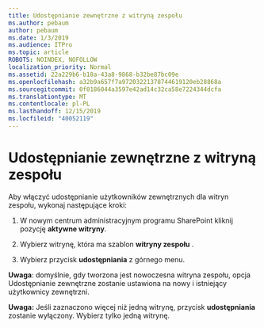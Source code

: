 ```yaml
---
title: Udostępnianie zewnętrzne z witryną zespołu
ms.author: pebaum
author: pebaum
ms.date: 1/3/2019
ms.audience: ITPro
ms.topic: article
ROBOTS: NOINDEX, NOFOLLOW
localization_priority: Normal
ms.assetid: 22a229b6-b18a-43a8-9868-b32be87bc09e
ms.openlocfilehash: a32b9a657f7a97203221378744619120eb28868a
ms.sourcegitcommit: 0f0186044a3597e42ad14c32ca58e7224344dcfa
ms.translationtype: MT
ms.contentlocale: pl-PL
ms.lasthandoff: 12/15/2019
ms.locfileid: "40052119"
---
```

# <a name="external-sharing-with-a-team-site"></a>Udostępnianie zewnętrzne z witryną zespołu

Aby włączyć udostępnianie użytkowników zewnętrznych dla witryn zespołu, wykonaj następujące kroki: 
  
1. W nowym centrum administracyjnym programu SharePoint kliknij pozycję **aktywne witryny**.
  
2. Wybierz witrynę, która ma szablon **witryny zespołu** . 
  
3. Wybierz przycisk **udostępniania** z górnego menu. 
  
 **Uwaga**: domyślnie, gdy tworzona jest nowoczesna witryna zespołu, opcja Udostępnianie zewnętrzne zostanie ustawiona na nowy i istniejący użytkownicy zewnętrzni. 
  
 **Uwaga:** Jeśli zaznaczono więcej niż jedną witrynę, przycisk **udostępniania** zostanie wyłączony. Wybierz tylko jedną witrynę. 
  

